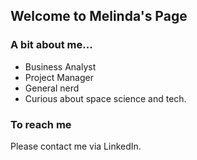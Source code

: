 ## Welcome to Melinda's Page

### A bit about me...

- Business Analyst
- Project Manager
- General nerd
- Curious about space science and tech.

### To reach me
Please contact me via LinkedIn.
